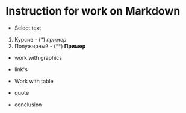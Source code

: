 # Instruction for work on Markdown
* Select text
1. Курсив - (*) *пример*
2. Полужирный - (**) **Пример**

* work with graphics

* link's

* Work with table

* quote

* conclusion 
